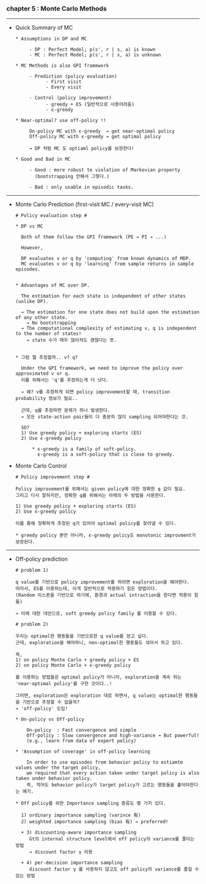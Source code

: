 ### chapter 5 : Monte Carlo Methods

---

- Quick Summary of MC 

      * Assumptions in DP and MC

           - DP : Perfect Model; p(s', r | s, a) is known
           - MC : Perfect Model; p(s', r | s, a) is unknown

      * MC Methods is also GPI framework
  
           - Prediction (policy evaluation)
                 - First visit
                 - Every visit
       
           - Control (policy improvement)
                 - greedy + ES (일반적으로 사용어려움)
                 - ϵ-greedy

      * Near-optimal? use off-policy !!
    
           On-policy MC with ϵ-greedy  ➔ get near-optimal policy
           Off-policy MC with ϵ-greedy ➔ get optimal policy
  
           ➔ DP 처럼 MC 도 optiaml policy를 보장한다!

      * Good and Bad in MC

           - Good : more robust to violation of Markovian property
             (bootstrapping 안해서 그렇다.)
  
           - Bad : only usable in episodic tasks.
  
--- 

- Monte Carlo Prediction (first-visit MC / every-visit MC)

      # Policy evaluation step #

      * DP vs MC
  
        Both of them follow the GPI framework (PE ➔ PI ➔ ...)
  
        However,
  
        DP evaluates v or q by 'computing' from known dynamics of MDP.
        MC evaluates v or q by 'learning' from sample returns in sample episodes.


      * Advantages of MC over DP.
  
        The estimation for each state is independent of other states (unlike DP).

        ➔ The estimation for one state does not build upon the estimation of any other state.
          ➔ No bootstrapping
        ➔ The computational complexity of estimating v, q is independent to the number of states!
          ➔ state 수가 매우 많아져도 괜찮다는 뜻.


      * 그럼 뭘 추정할까.. v? q?

        Under the GPI framework, we need to improve the policy over approximated v or q.
        이를 위해서는 'q'를 추정하는게 더 낫다. 
        
        ➔ 왜? v를 추정하게 되면 policy improvement할 때, transition probability 정보가 필요.. 
            
        근데, q를 추정하면 문제가 하나 발생한다.
        ➔ 모든 state-action pair들이 다 충분히 많이 sampling 되어야한다는 것.
  
        SO?
        1) Use greedy policy + exploring starts (ES)
        2) Use ϵ-greedy policy

            * ϵ-greedy is a family of soft-policy.
              ϵ-greedy is a soft-policy that is close to greedy.


- Monte Carlo Control

      # Policy improvement step #

      Policy improvement를 위해서는 given policy에 대한 정확한 q 값이 필요.
      그리고 다시 말하지만, 정확한 q를 위해서는 아래의 두 방법을 사용한다.

      1) Use greedy policy + exploring starts (ES)
      2) Use ϵ-greedy policy
    
      이를 통해 정확하게 추정된 q가 있어야 optimal policy를 찾아낼 수 있다.

      * greedy policy 뿐만 아니라, ϵ-greedy policy도 monotonic improvment가 보장된다.

---

- Off-policy prediction


      # problem 1)
  
      q value를 기반으로 policy improvement를 하려면 exploration을 해야한다.
      따라서, ES를 이용하는데, 이게 일반적으로 적용하기 힘든 방법이다.
      (Random 리스폰을 기반으로 하기에, 환경과 actual intraction을 한다면 적용이 힘듦)

      ➔ 이에 대한 대안으로, soft greedy policy family 를 이용할 수 있다.

      # problem 2)
  
      우리는 optimal한 행동들을 기반으로한 q value를 얻고 싶다.
      근데, exploration을 해야하니, non-optimal한 행동들도 섞어서 하고 있다.
  
      즉,
      1) on policy Monte Carlo + greedy policy + ES
      2) on policy Monte Carlo + ϵ-greedy policy
  
      를 이용하는 방법들은 optimal policy가 아니라, exploration을 계속 하는 'near-optimal policy'를 구한 것이다..!
  
      그러면, exploration은 exploration 대로 하면서, q value는 optimal한 행동들을 기반으로 추정할 수 없을까?
      ➔ 'off-policy' 도입!

      * On-policy vs Off-policy

          On-policy  : Fast convergence and simple
          Off-policy : Slow convergence and high-variance ➔ But powerful! 
          (e.g., learn from data of expert policy)
    
      * 'Assumption of coverage' in off-policy learning

          In order to use episodes from behavior policy to estiamte values under the target policy,
          we required that every action taken under target policy is also taken under behavior policy.
          즉, 적어도 behavior policy가 target policy가 고르는 행동들을 훑어야한다는 얘기. 

      * Off policy를 위한 Importance sampling 종류도 몇 가지 있다.

        1) ordinary importance sampling (varince 有)
        2) weighted importance sampling (bias 有) ➔ preferred!

        + 3) discounting-aware importance sampling
           Gt의 internal structure level에서 off policy의 variance를 줄이는 방법
           ➔ discount factor γ 이용 
  
        + 4) per-decision importance sampling
           discount factor γ 를 사용하지 않고도 off policy의 variance를 줄일 수 있는 방법


  

      
          



    

            
